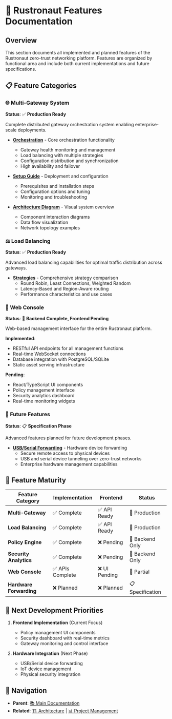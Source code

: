 # 🎯 Rustronaut Features Documentation

## Overview

This section documents all implemented and planned features of the Rustronaut zero-trust networking platform. Features are organized by functional area and include both current implementations and future specifications.

## 📋 Feature Categories

### 🌐 Multi-Gateway System
**Status**: ✅ **Production Ready**

Complete distributed gateway orchestration system enabling enterprise-scale deployments.

- **[Orchestration](multi-gateway/orchestration.md)** - Core orchestration functionality
  - Gateway health monitoring and management
  - Load balancing with multiple strategies
  - Configuration distribution and synchronization
  - High availability and failover

- **[Setup Guide](multi-gateway/setup-guide.md)** - Deployment and configuration
  - Prerequisites and installation steps
  - Configuration options and tuning
  - Monitoring and troubleshooting

- **[Architecture Diagram](multi-gateway/architecture-diagram.md)** - Visual system overview
  - Component interaction diagrams
  - Data flow visualization
  - Network topology examples

### ⚖️ Load Balancing
**Status**: ✅ **Production Ready**

Advanced load balancing capabilities for optimal traffic distribution across gateways.

- **[Strategies](load-balancing/strategies.md)** - Comprehensive strategy comparison
  - Round Robin, Least Connections, Weighted Random
  - Latency-Based and Region-Aware routing
  - Performance characteristics and use cases

### 🎨 Web Console
**Status**: 🚧 **Backend Complete, Frontend Pending**

Web-based management interface for the entire Rustronaut platform.

**Implemented**:
- RESTful API endpoints for all management functions
- Real-time WebSocket connections
- Database integration with PostgreSQL/SQLite
- Static asset serving infrastructure

**Pending**:
- React/TypeScript UI components
- Policy management interface
- Security analytics dashboard
- Real-time monitoring widgets

### 🔮 Future Features
**Status**: 📋 **Specification Phase**

Advanced features planned for future development phases.

- **[USB/Serial Forwarding](future-features/usb-serial-forwarding.md)** - Hardware device forwarding
  - Secure remote access to physical devices
  - USB and serial device tunneling over zero-trust networks
  - Enterprise hardware management capabilities

## 🎯 Feature Maturity

| Feature Category | Implementation | Frontend | Status |
|------------------|----------------|-----------|---------|
| **Multi-Gateway** | ✅ Complete | ✅ API Ready | 🚀 Production |
| **Load Balancing** | ✅ Complete | ✅ API Ready | 🚀 Production |
| **Policy Engine** | ✅ Complete | ❌ Pending | 🚧 Backend Only |
| **Security Analytics** | ✅ Complete | ❌ Pending | 🚧 Backend Only |
| **Web Console** | ✅ APIs Complete | ❌ UI Pending | 🚧 Partial |
| **Hardware Forwarding** | ❌ Planned | ❌ Planned | 📋 Specification |

## 🚀 Next Development Priorities

1. **Frontend Implementation** (Current Focus)
   - Policy management UI components
   - Security dashboard with real-time metrics
   - Gateway monitoring and control interface

2. **Hardware Integration** (Next Phase)
   - USB/Serial device forwarding
   - IoT device management
   - Physical security integration

## 🧭 Navigation

- **Parent**: [📚 Main Documentation](../README.md)
- **Related**: [🏗️ Architecture](../architecture/README.md) | [📊 Project Management](../project-management/README.md)
